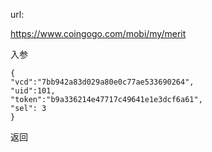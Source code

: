 url:

https://www.coingogo.com/mobi/my/merit

入参

	{
	"vcd":"7bb942a83d029a80e0c77ae533690264",
	"uid":101,
	"token":"b9a336214e47717c49641e1e3dcf6a61",
	"sel": 3
	}

返回

		
	


